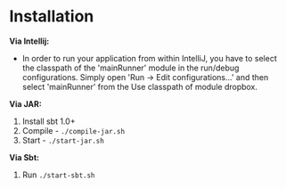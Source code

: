 # Installation

__Via Intellij:__
- In order to run your application from within IntelliJ, you have to select the classpath of the 'mainRunner' module in the run/debug configurations. Simply open 'Run -> Edit configurations...' and then select 'mainRunner' from the Use classpath of module dropbox.


__Via JAR:__
1. Install sbt 1.0+
2. Compile - `./compile-jar.sh`
3. Start - `./start-jar.sh`

__Via Sbt:__
1. Run `./start-sbt.sh`
